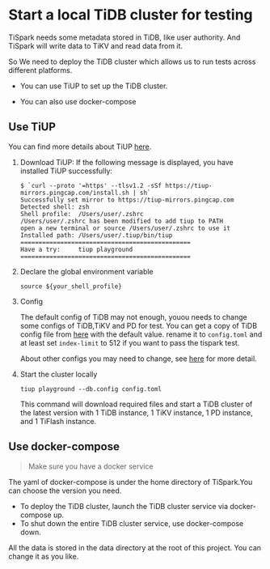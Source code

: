 # Start a local TiDB cluster for testing

TiSpark needs some metadata stored in TiDB, like user authority. And TiSpark will write data to TiKV and read data from it.

So We need to deploy the TiDB cluster which allows us to run tests across different platforms.

- You can use TiUP to set up the TiDB cluster.

- You can also use docker-compose

## Use TiUP

You can find more details about TiUP [here](https://docs.pingcap.com/tidb/stable/quick-start-with-tidb).

1. Download TiUP: If the following message is displayed, you have installed TiUP successfully:
   ```
   $ `curl --proto '=https' --tlsv1.2 -sSf https://tiup-mirrors.pingcap.com/install.sh | sh`
   Successfully set mirror to https://tiup-mirrors.pingcap.com
   Detected shell: zsh
   Shell profile:  /Users/user/.zshrc
   /Users/user/.zshrc has been modified to add tiup to PATH
   open a new terminal or source /Users/user/.zshrc to use it
   Installed path: /Users/user/.tiup/bin/tiup
   ===============================================
   Have a try:     tiup playground
   ===============================================
   ```
2. Declare the global environment variable
   ```
   source ${your_shell_profile}
   ```
3. Config

   The default config of TiDB may not enough, youou needs to change some configs of TiDB,TiKV and PD for test.
   You can get a copy of TiDB config file from [here](https://github.com/pingcap/tidb/blob/master/config/config.toml.example) with the default value.
   rename it to `config.toml` and at least set `index-limit` to 512 if you want to pass the tispark test.
   
   About other configs you may need to change, see [here](../../../config) for more detail.
  
5. Start the cluster locally
   
   ```
   tiup playground --db.config config.toml
   ```

   This command will download required files and  start a TiDB cluster of the latest version with 1 TiDB instance, 1 TiKV instance, 1 PD instance, and 1 TiFlash instance.

## Use docker-compose

> Make sure you have a docker service

The yaml of docker-compose is under the home directory of TiSpark.You can choose the version you need.
- To deploy the TiDB cluster, launch the TiDB cluster service via docker-compose up. 
- To shut down the entire TiDB cluster service, use docker-compose down. 

All the data is stored in the data directory at the root of this project. You can change it as you like.

